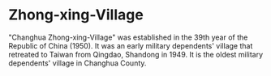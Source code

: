 # Zhong-xing-Village
"Changhua Zhong-xing-Village" was established in the 39th year of the Republic of China (1950). It was an early military dependents' village that retreated to Taiwan from Qingdao, Shandong in 1949. It is the oldest military dependents' village in Changhua County.
